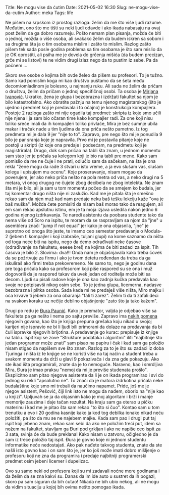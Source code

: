 Title: Ne mogu vise da ćutim
Date: 2021-05-02 16:30
Slug: ne-mogu-vise-da-cutim
Author: meka
Tags: life


Ne pišem na srpskom iz prostog razloga: želim da me što više ljudi razume. 
Međutim, ono što me tišti su neki ljudi odavde i ako ikada nabasaju na ovaj 
post želim da ga dobro razumeju. Pošto nemam plan pisanja, možda će biti o 
jednoj, možda o više osoba, ali svakako želim da budem iskren sa sobom i sa 
drugima šta ja o tim osobama mislim i zašto to mislim. Razlog zašto pišem tek
sada posle godina problema sa tim osobama je što sam mislio da je OK oprostiti,
ali psiha me je dovela do grčenja mišića (da budem precizan, grče mi se listovi)
te ne vidim drugi izlaz nego da to pustim iz sebe. Pa da počnem ...

Skoro sve osobe o kojima bih ovde želeo da pišem su profesori. To je tužno. 
Samo kad pomislim koga mi kao društvo puštamo da se šeta među decom/omladinom
je bolesno, u najmanju ruku. Ali sada ne želim da pričam o društvu, želim da
pričam o jednoj specifičnoj osobi. Ta osoba je 
[Mirjana Ivanović](https://perun.pmf.uns.ac.rs/wiki/mirjana-ivanovic). Ukratko,
žena je glupa i bezobrazna i izdržati fakultet sa njom je bilo katastrofalno.
Ako obratite pažnju na temu njenog magistarskog (što je ujedno i predmet koji
je predavala i to očajno) je konstrukcija kompajlera. Postoje 2 razloga zašto
mi nije ogadila taj predmet: skripta iz koje smo učili nije njena i ja sam bio
očaran time kako kompajler radi. Za one koji nisu toliko sreće imali da ih 
kompajleri toliko privlače, Mira je bez sumnje ubila makar i tračak nade u tim
ljudima da ona priča nešto pametno. Iz tog predmeta mi je dala 9 jer "nije to 
to". Zapravo, pre nego što mi je ponudila 9 bilo je par sranja koje je 
napravila. Prvo mi je postavila pitanje koje ne postoji u skripti (iz koje ona 
predaje i podsećam, na predmetu koji je magistrirala). Drugo, dok sam pričao
na tabli šta znam, u jednom momentu sam stao jer je pričala sa kolegom koji je
bio na tabli pre mene. Kako sam pomislio da me ne čuje i ne prati, odlučio sam 
da sačekam, na šta je ona rekla "žene mogu da rade 3 stvari u isto vreme, a ja
evo slušam vas, slušam kolegu i upisujem mu ocenu". Koje proseravanje, nisam 
mogao da poverujem, jer ako neko priča nešto na pola metra od vas, a neko drugi 
na 5 metara, vi onog drugog ne čujete zbog decibela ne zbog intelekta. Ne znam
šta mi je bilo, ali ja sam u tom momentu počeo da se smejem ko budala, jer taj
komentar drugo ništa nije ni zaslužio. Kad me je pitala šta je smešno rekao sam
da njen muž kad nam predaje neku baš tešku lekciju kaže "ova je baš muška". 
Možda ćete pomisliti da nisam baš morao tako da reagujem, ali em sam rekao 
apslutnu istinu, em je ta moja izjava usledila nakon jedno 6 godina njenog 
izdrkavanja. Te naredi asistentu da poobara studente tako da nema više od 5oro 
na ispitu, te moram da se raspravljam sa njom da "jne" u asembleru znači "jump 
if not equal" jer kako je ona objasnila, "jne" je suprotno od onoga što jeste, 
te imamo ceo semestar predavanje o Modula-2 (jebem ti kompajler i koji izabraše, 
tuljani glupi) na kome saznamo da ništa od toga neće biti na ispitu, nego da 
ćemo odrađivati neke časove (odrađivanje na fakultetu, eeeee bre!) na kojima će 
biti zadaci za ispit. Tih časova je bilo 2. Slovima: dva!!! Onda nam je 
objašnjavala kako treba čovek da se požrtvuje za firmu i ako je tvom detetu 
rođendan da treba da ga iskuliraš ako firmi treba prekovremeno. Ne samo to, 
nego je godinu dana pre toga pričala kako sa profesorom koji piše raspored su 
se ona i muž dogovorili da je raspored takav da uvek jedan od roditelja može 
biti sa decom. Ljudi su pisali radove koje je ona kao zadnja kučka predavala 
kao svoje ne potpisavši nikog osim sebe. To je jedna glupa, licemerna, nadasve 
bezobrazna i plitka osoba. Sada kada mi ne predaješ više ništa, Miro majku i 
oca krvave ti jebem za ona obaranja "fali ti zarez". Želim ti da ti zafali deci 
na svakom koraku uz nečije debilno objašnjenje "zato što ja tako kažem".

Drugi po redu je [Đura Paunić](https://people.dmi.uns.ac.rs/~djura/). Kako je 
premator, valjda je odjebao više sa fakulteta pa ga nešto i nema po sajtu 
previše. Zapravo ima 
[nekih pomena](https://www.pmf.uns.ac.rs/wp-content/uploads/2017/03/MDS31-1.pdf)
njegovih govana, kao što je knjiga prepuna grešaka koju nikad u svojoj karijeri
nije ispravio ne bi li ljudi bili primorani da dolaze na predavanja da bi čuli
ispravke njegovih brljotina. A predavanje go kurac: prepisuje iz knjige na 
tablu. Ispit koji se zove "Strukture podataka i algoritmi" iliti "najbitnije 
što jedan programer može znati" sam pisao na papiru i čak i kad sam ga položio
nisam stigao da napišem sve što znam. Razlog za to je što su zadaci iz doba
Tjuringa i ništa iz te knjige se ne koristi više na taj način a student treba u
svakom momentu da drži u glavi 9 pokazivača i da zna gde pokazuju. Ako ste ikad
išta programirali, znate da je to nemoguće. Naravno, kao i smrdljiva Mira, Đura
je imao praksu "nemoj da mi je previše studenata prošlo". Eksplicitno sam pitao
njegove asistente da li je on ikada programirao i svi do jednog su rekli 
"apsolutno ne". To znači da je matora izdrkotina pričala neke budalaštine koje
smo mi trebali da naučimo napamet. Pride, još me je njegov asistent, Pešović, 
čiji link isto ne mogu da nađem, oborio na "nije kao u knjizi". Upljuvah se ja 
da objasnim kako je moj algoritam i brži i manje memorije zauzima i daje tačan 
rezultat. Na kraju sam ga oterao u pičku materinu i kad me je pitao šta sam 
rekao "to što si čuo". Kontao sam u tom trenutku a evo i 20 godina kasnije kako
ja kod tog debilka ionako nikad neću položiti, pa što da mu se ne najebem majke.
Kada sam pao i drugi put taj ispit koji jebeno znam, rekao sam sebi da ako ne 
položim treći put, idem sa nožem na fakultet, stavljam ga Đuri pod grkljan i 
ako ne napiše ceo ispit za 3 sata, svinja će da bude preklana! Kako nisam u 
zatvoru, očigledno je da sam iz treće položio taj ispit. Đura je govno koje ni 
jednom studentu informatike neće nedostajati. Ako pak nađete takvog studenta, 
znate da ste našli isto govno kao i on sam što je, jer ko još može imati dobro 
mišljenje o profesoru koji ne zna da programira i predaje najbitniji 
programerski predmet osim jebeni licemer i dupelizac.

Ovo su samo neki od profesora koji su mi zadavali noćne more godinama i da
želim da se zna kakvi su. Danas da im ide auto u sustret da ih pogazi, skoro pa 
sam siguran da bih ćutao! Nikada ne bih ubio nekog, ali ne mogu da vidim 
situaciju u kojoj bih ovima nešto pomogao ikada.
